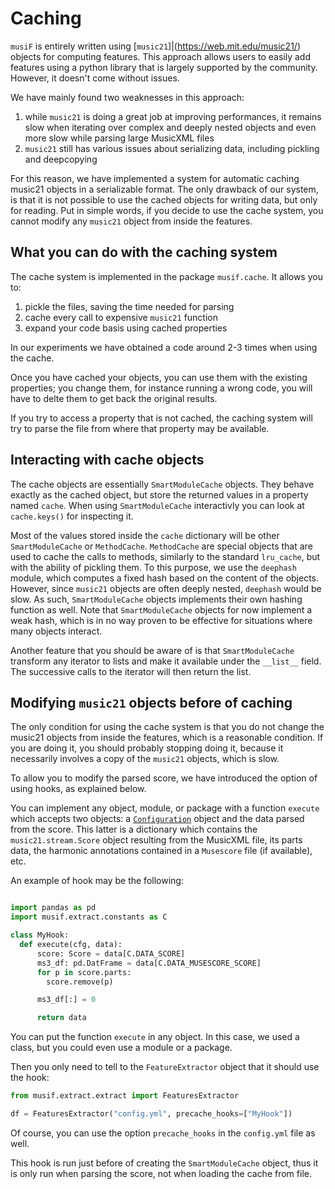 # Caching

`musiF` is entirely written using [`music21`]|(https://web.mit.edu/music21/) objects for
computing features. This approach allows users to easily add features using a python
library that is largely supported by the community. However, it doesn't come without
issues.

We have mainly found two weaknesses in this approach:
1. while `music21` is doing a great job at improving performances, it remains slow when
   iterating over complex and deeply nested objects and even more slow while parsing
   large MusicXML files
2. `music21` still has various issues about serializing data, including pickling and
   deepcopying

For this reason, we have implemented a system for automatic caching music21 objects in a
serializable format. The only drawback of our system, is that it is not possible to use
the cached objects for writing data, but only for reading. Put in simple words, if you
decide to use the cache system, you cannot modify any `music21` object from inside the
features.

## What you can do with the caching system

The cache system is implemented in the package `musif.cache`. It allows you to:
1. pickle the files, saving the time needed for parsing
2. cache every call to expensive `music21` function
3. expand your code basis using cached properties

In our experiments we have obtained a code around 2-3 times when using the cache.

Once you have cached your objects, you can use them with the existing properties; you
change them, for instance running a wrong code, you will have to delte them to get back
the original results.

If you try to access a property that is not cached, the caching system will try to parse
the file from where that property may be available.

## Interacting with cache objects

The cache objects are essentially `SmartModuleCache` objects. They behave exactly as the
cached object, but store the returned values in a property named `cache`. When using
`SmartModuleCache` interactivly you can look at `cache.keys()` for inspecting it.

Most of the values stored inside the `cache` dictionary will be other `SmartModuleCache`
or `MethodCache`. `MethodCache` are special objects that are used to cache the calls to
methods, similarly to the standard `lru_cache`, but with the ability of pickling them.
To this purpose, we use the `deephash` module, which computes a fixed hash based on the
content of the objects. However, since `music21` objects are often deeply nested, `deephash`
would be slow. As such, `SmartModuleCache` objects implements their own hashing function
as well. Note that `SmartModuleCache` objects for now implement a weak hash, which is in
no way proven to be effective for situations where many objects interact.

Another feature that you should be aware of is that `SmartModuleCache` transform any
iterator to lists and make it available under the `__list__` field. The successive calls
to the iterator will then return the list.

## Modifying `music21` objects before of caching

The only condition for using the cache system is that you do not change the music21
objects from inside the features, which is a reasonable condition. If you are doing it,
you should probably stopping doing it, because it necessarily involves a copy of the
`music21` objects, which is slow.

To allow you to modify the parsed score, we have introduced the option of using hooks,
as explained below.

You can implement any object, module, or package with a function `execute` which
accepts two objects: a [`Configuration`](/Configuration.md) object and the data parsed from
the score. This latter is a dictionary which contains the `music21.stream.Score` object
resulting from the MusicXML file, its parts data, the harmonic annotations contained in
a `Musescore` file (if available), etc.

An example of hook may be the following:
```python

import pandas as pd
import musif.extract.constants as C

class MyHook:
  def execute(cfg, data):
      score: Score = data[C.DATA_SCORE]
      ms3_df: pd.DatFrame = data[C.DATA_MUSESCORE_SCORE]
      for p in score.parts:
        score.remove(p)

      ms3_df[:] = 0

      return data
```

You can put the function `execute` in any object. In this case, we used a class, but you
could even use a module or a package.

Then you only need to tell to the `FeatureExtractor` object that it should use the hook:
```python
from musif.extract.extract import FeaturesExtractor

df = FeaturesExtractor("config.yml", precache_hooks=["MyHook"])
```
Of course, you can use the option `precache_hooks` in the `config.yml` file as well.

This hook is run just before of creating the `SmartModuleCache` object, thus it is only
run when parsing the score, not when loading the cache from file.
